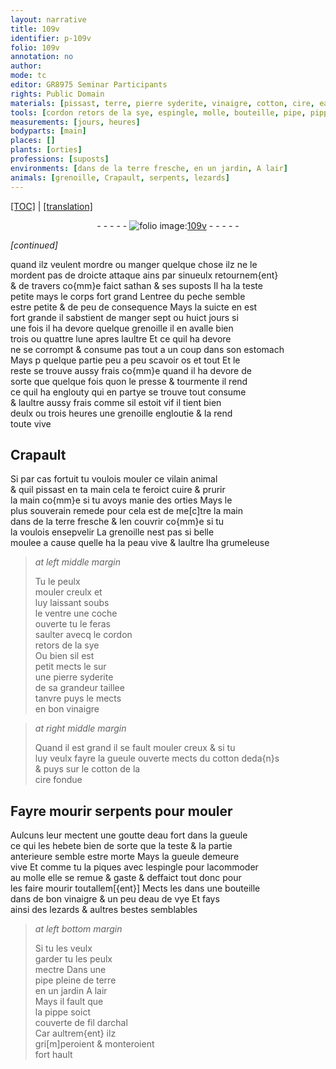 ```yaml
---
layout: narrative
title: 109v
identifier: p-109v
folio: 109v
annotation: no
author:
mode: tc
editor: GR8975 Seminar Participants
rights: Public Domain
materials: [pissast, terre, pierre syderite, vinaigre, cotton, cire, eau fort, eau de vye, fil darchal]
tools: [cordon retors de la sye, espingle, molle, bouteille, pipe, pippe, fil darchal]
measurements: [jours, heures]
bodyparts: [main]
places: []
plants: [orties]
professions: [suposts]
environments: [dans de la terre fresche, en un jardin, A lair]
animals: [grenoille, Crapault, serpents, lezards]
---
```


<p><a href="{{ site.baseurl }}/diplomatic/" target="_blank">[TOC]</a> | <a href="{{ site.baseurl }}/texts/p-109v_tl/">[translation]</a></p><div class="folio" align="center">- - - - - <a href="http://gallica.bnf.fr/ark:/12148/btv1b10500001g/f224.image" target="_blank"><img src="https://cu-mkp.github.io/2017-workshop-edition/assets/photo-icon.png" alt="folio image: " style="display:inline-block; margin-bottom:-3px;"/>109v</a> - - - - - </div>  
 
*[continued]*
  
quand ilz veulent mordre ou manger quelque chose ilz ne le<br/> mordent pas de droicte attaque ains par sinueulx retournem{ent}<br/> & de travers co{mm}e faict <span class="pn">sathan</span> & ses <span class="pro">suposts</span> Il ha la teste<br/> petite mays le corps fort grand Lentree du peche semble<br/> estre petite & de peu de consequence Mays la suicte en est<br/> fort grande il sabstient de manger sept ou huict <span class="ms"><span class="tmp">jours</span></span> si<br/> une fois il ha devore quelque <span class="al">grenoille</span> il en avalle bien<br/> trois ou quattre lune apres laultre Et ce quil ha devore<br/> ne se corrompt & consume pas tout a un coup dans son estomach<br/> Mays <span class="del">p</span> quelque partie peu a peu scavoir os et tout Et le<br/> reste se trouve aussy frais co{mm}e quand il ha devore de<br/> sorte que quelque fois quon le presse & tourmente il rend<br/> ce quil ha englouty qui en partye se trouve tout consume<br/> & laultre aussy frais comme sil estoit vif il tient bien<br/> deulx ou trois <span class="ms"><span class="tmp">heures</span></span> une <span class="al">grenoille</span> engloutie & la rend<br/> toute vive
 
 
  

## <span class="al">Crapault</span>

 
Si par cas fortuit tu voulois mouler ce vilain animal<br/> & quil <span class="m">pissast</span> en ta <span class="bp">main</span> cela te feroict cuire & prurir<br/> la main co{mm}e si tu avoys manie des <span class="pa">orties</span> Mays le<br/> plus souverain <span class="md">remede</span> pour cela est de me[c]tre la main<br/> <span class="env">dans de la <span class="m">terre</span> fresche</span> & len couvrir co{mm}e si tu<br/> la voulois ensepvelir La <span class="al">grenoille</span> nest pas si belle<br/> moulee a cause quelle ha la peau vive & laultre lha grumeleuse
 
> *at left middle margin*
> 
> 
>   Tu le peulx<br/> mouler creulx et<br/> luy laissant soubs<br/> le ventre une coche<br/> ouverte tu le feras<br/> saulter avecq le <span class="tl">cordon<br/> retors de la sye</span><br/> Ou bien sil est<br/> petit mects le sur<br/> une <span class="m">pierre syderite</span><br/> de sa grandeur taillee<br/> tanvre puys le mects<br/> en bon <span class="m">vinaigre</span>
 
> *at right middle margin*
> 
> 
>   Quand il est grand il se fault mouler creux & si tu<br/> luy veulx fayre la gueule ouverte mects du <span class="m">cotton</span> deda{n}s<br/> & puys sur le <span class="m">cotton</span> de la<br/> <span class="m">cire</span> fondue
 
 
  

## Fayre mourir <span class="al">serpents</span> pour mouler

 
Aulcuns leur mectent une goutte d<span class="m">eau fort</span> dans la gueule<br/> ce qui les hebete bien de sorte que la teste & la partie<br/> anterieure semble estre morte Mays la gueule demeure<br/> vive Et comme tu la piques avec l<span class="tl">espingle</span> pour lacommoder<br/> au <span class="tl">molle</span> elle se remue & gaste & deffaict tout donc pour<br/> les faire mourir toutallem[{ent}] Mects les dans une <span class="tl">bouteille</span><br/> dans de bon <span class="m">vinaigre</span> & un peu d<span class="m">eau de vye</span> Et fays<br/> ainsi des <span class="al">lezards</span> & aultres bestes semblables
 
> *at left bottom margin*
> 
> 
>   Si tu les veulx<br/> garder tu les peulx<br/> mectre Dans une<br/> <span class="tl">pipe</span> pleine de <span class="m">terre</span><br/> <span class="env">en un jardin</span> <span class="env">A lair</span><br/> Mays il fault que<br/> la <span class="tl">pippe</span> soict<br/> couverte de <span class="tl"><span class="m">fil darchal</span></span><br/> Car aultrem{ent} ilz<br/> gri[m]peroient & monteroient<br/> fort hault
 
